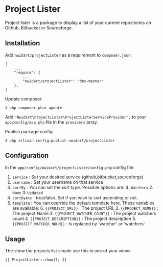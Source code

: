 # Project Lister

Project lister is a package to display a list of your current repositories on Github, Bitbucket or Sourceforge. 

## Installation

Add `nwidart/projectLister` as a requirement to `composer.json`:

```
{
    ...
    "require": {
        ...
        "nwidart/projectLister": "dev-master"
    },
}
```

Update composer:

```
$ php composer.phar update
```

Add `'Nwidart\ProjectLister\ProjectListerServiceProvider',` to your `app/config/app.php` file in the `providers` array.



Publish package config:

```
$ php artisan config:publish nwidart/projectLister
```


## Configuration

In the `app/config/nwidart/projectLister/config.php` config file:

1. `service` : Set your desired service (github,bitbucket,sourceforge)
2. `username` : Set your username on that service
3. `sortBy` : You can set the sort type. Possible options are:
	4. `Watchers`
	2. `Name`
	3. `Updated`
4. `sortByAsc` : true/false. Set if you wish to sort ascending or not.
5. `template` : You can override the default template here. These variables are available:
	6. `{{PROJECT_URL}}` :  The project URL
	2. `{{PROJECT_NAME}}` : The project Name
	3. `{{PROJECT_WATCHER_COUNT}}` : The project watchers count
	4. `{{PROJECT_DESCRIPTION}}` : The project description
	5. `{{PROJECT_WATCHER_NOUN}}` : Is replaced by 'watcher' or 'watchers'

## Usage
The show the projects list simple use this in one of your views:

    {{ ProjectLister::show(); }}